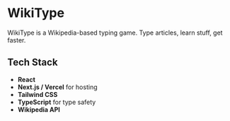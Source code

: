 
# WikiType

WikiType is a Wikipedia-based typing game. Type articles, learn stuff, get faster.

## Tech Stack

- **React**
- **Next.js / Vercel** for hosting
- **Tailwind CSS**
- **TypeScript** for type safety
- **Wikipedia API**
